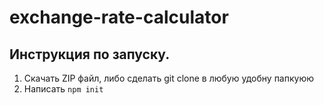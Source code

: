 # exchange-rate-calculator
## Инструкция по запуску.
1) Скачать ZIP файл, либо сделать git clone в любую удобну папкуюю
2) Написать <code>npm init</code>

